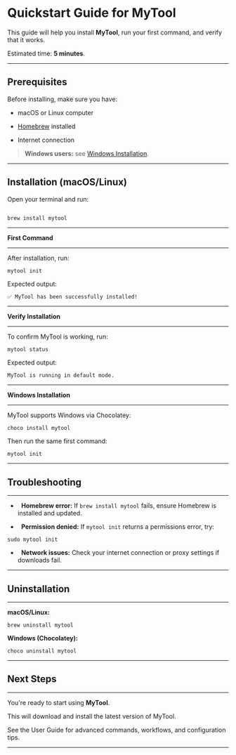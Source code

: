 # Quickstart Guide for MyTool

This guide will help you install **MyTool**, run your first command, and verify that it works.

Estimated time: **5 minutes**.

---

## Prerequisites

Before installing, make sure you have:

- macOS or Linux computer

- [Homebrew](https://brew.sh/) installed

- Internet connection

> **Windows users:** see [Windows Installation](#windows-installation).

---

## Installation (macOS/Linux)

Open your terminal and run:

```bash

brew install mytool

```

* * * * *

**First Command**

-------------

After installation, run:

`mytool init`

Expected output:

`✅ MyTool has been successfully installed!`

* * * * *

**Verify Installation**

-------------------

To confirm MyTool is working, run:

`mytool status`

Expected output:

`MyTool is running in default mode.`

* * * * *

**Windows Installation**

--------------------

MyTool supports Windows via Chocolatey:

`choco install mytool`

Then run the same first command:

`mytool init`

* * * * *

## Troubleshooting

---------------

-   **Homebrew error:** If `brew install mytool` fails, ensure Homebrew is installed and updated.

-   **Permission denied:** If `mytool init` returns a permissions error, try:

`sudo mytool init`

-   **Network issues:** Check your internet connection or proxy settings if downloads fail.

* * * * *

## Uninstallation

--------------

**macOS/Linux:**

`brew uninstall mytool`

**Windows (Chocolatey):**

`choco uninstall mytool`

* * * * *

## Next Steps

----------

You're ready to start using **MyTool**.

This will download and install the latest version of MyTool. 

See the User Guide for advanced commands, workflows, and configuration tips.

* * * * *
